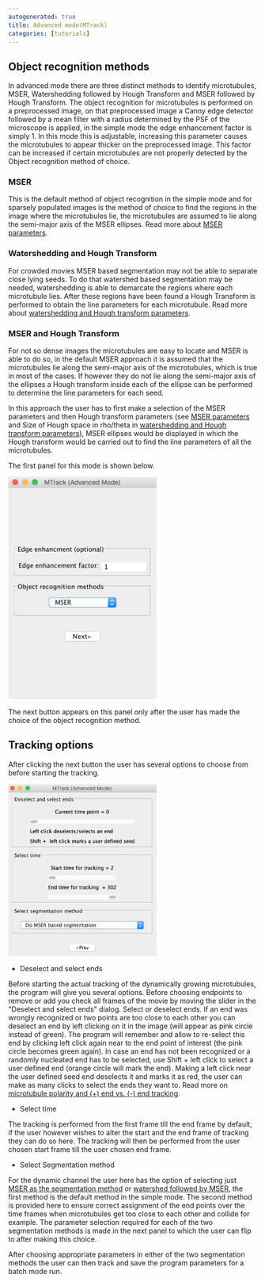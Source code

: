 ```yaml
---
autogenerated: true
title: Advanced mode(MTrack)
categories: [tutorials]
---
```


## Object recognition methods

In advanced mode there are three distinct methods to identify microtubules, MSER, Watershedding followed by Hough Transform and MSER followed by Hough Transform. The object recognition for microtubules is performed on a preprocessed image, on that preprocessed image a Canny edge detector followed by a mean filter with a radius determined by the PSF of the microscope is applied, in the simple mode the edge enhancement factor is simply 1. In this mode this is adjustable, increasing this parameter causes the microtubules to appear thicker on the preprocessed image. This factor can be increased if certain microtubules are not properly detected by the Object recognition method of choice.

### MSER

This is the default method of object recognition in the simple mode and for sparsely populated images is the method of choice to find the regions in the image where the microtubules lie, the microtubules are assumed to lie along the semi-major axis of the MSER ellipses. Read more about [MSER parameters](/plugins/mser-parameters).

### Watershedding and Hough Transform

For crowded movies MSER based segmentation may not be able to separate close lying seeds. To do that watershed based segmentation may be needed, watershedding is able to demarcate the regions where each microtubule lies. After these regions have been found a Hough Transform is performed to obtain the line parameters for each microtubule. Read more about [watershedding and Hough transform parameters](/plugins/mtrack/watershed-hough-parameters).

### MSER and Hough Transform

For not so dense images the microtubules are easy to locate and MSER is able to do so, in the default MSER approach it is assumed that the microtubules lie along the semi-major axis of the microtubules, which is true in most of the cases. If however they do not lie along the semi-major axis of the ellipses a Hough transform inside each of the ellipse can be performed to determine the line parameters for each seed.

In this approach the user has to first make a selection of the MSER parameters and then Hough transform parameters (see [MSER parameters](/plugins/mser-parameters) and Size of Hough space in rho/theta in [watershedding and Hough transform parameters](/plugins/mtrack/watershed-hough-parameters)), MSER ellipses would be displayed in which the Hough transform would be carried out to find the line parameters of all the microtubules.

The first panel for this mode is shown below.

<img src="/media/advanced1.png" width="300"/>

The next button appears on this panel only after the user has made the choice of the object recognition method.

## Tracking options

After clicking the next button the user has several options to choose from before starting the tracking.

<img src="/media/advanced4.png" width="300"/>

-   Deselect and select ends

Before starting the actual tracking of the dynamically growing microtubules, the program will give you several options. Before choosing endpoints to remove or add you check all frames of the movie by moving the slider in the "Deselect and select ends" dialog. Select or deselect ends. If an end was wrongly recognized or two points are too close to each other you can deselect an end by left clicking on it in the image (will appear as pink circle instead of green). The program will remember and allow to re-select this end by clicking left click again near to the end point of interest (the pink circle becomes green again). In case an end has not been recognized or a randomly nucleated end has to be selected, use Shift + left click to select a user defined end (orange circle will mark the end). Making a left click near the user defined seed end deselects it and marks it as red, the user can make as many clicks to select the ends they want to. Read more on [microtubule polarity and (+) end vs. (-) end tracking](/plugins/mtrack/microtubule-polarity).

-   Select time

The tracking is performed from the first frame till the end frame by default, if the user however wishes to alter the start and the end frame of tracking they can do so here. The tracking will then be performed from the user chosen start frame till the user chosen end frame.

-   Select Segmentation method

For the dynamic channel the user here has the option of selecting just [MSER as the segmentation method](/plugins/mtrack/mser-segmentation-method) or [watershed followed by MSER](/plugins/mtrack/watershed-mser), the first method is the default method in the simple mode. The second method is provided here to ensure correct assignment of the end points over the time frames when microtubules get too close to each other and collide for example. The parameter selection required for each of the two segmentation methods is made in the next panel to which the user can flip to after making this choice.

After choosing appropriate parameters in either of the two segmentation methods the user can then track and save the program parameters for a batch mode run.
